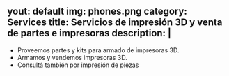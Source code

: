 yout: default
img: phones.png
category: Services
title: Servicios de impresión 3D y venta de partes e impresoras
description: |
---
- Proveemos partes y kits para armado de impresoras 3D.
- Armamos y vendemos impresoras 3D.
- Consultá también por impresión de piezas 
<!--This template features the 'Lato' font, part of the [Google Web Font library](http://www.google.com/fonts), as well as [icons from Font Awesome](http://fontawesome.io).-->

